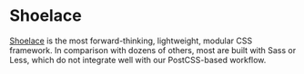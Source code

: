# Shoelace

[Shoelace](https://shoelace.style/) is the most forward-thinking, lightweight, modular CSS framework.
In comparison with dozens of others, most are built with Sass or Less, which do not integrate well with
our PostCSS-based workflow.
